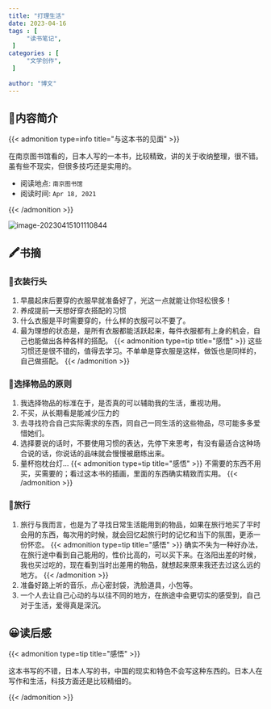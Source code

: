```yaml
---
title: "打理生活"
date: 2023-04-16
tags : [                                    
     "读书笔记",
 ]
categories : [                              
     "文学创作",
 ]
 
author: "博文" 
---
```


## 📜**内容简介**

{{< admonition type=info title="与这本书的见面"  >}}

 在南京图书馆看的，日本人写的一本书，比较精致，讲的关于收纳整理，很不错。虽有些不现实，但很多技巧还是实用的。

- 阅读地点: `南京图书馆`
- 阅读时间: `Apr 18, 2021`

{{< /admonition >}}

![image-20230415101110844](/读书笔记/20230416102012.png)

## 🖍️书摘

### 📄衣装行头

1. 早晨起床后要穿的衣服早就准备好了，光这一点就能让你轻松很多！
2. 养成提前一天想好穿衣搭配的习惯 
3. 什么衣服是平时需要穿的，什么样的衣服可以不要了。
4. 最为理想的状态是，是所有衣服都能活跃起来，每件衣服都有上身的机会，自己也能做出各种各样的搭配。
   {{< admonition type=tip title="感悟"  >}}
 这些习惯还是很不错的，值得去学习。不单单是穿衣服是这样，做饭也是同样的，自己做搭配。
   {{< /admonition >}}


### 📄选择物品的原则

1. 我选择物品的标准在于，是否真的可以辅助我的生活，重视功用。
2. 不买，从长期看是能减少压力的 
3. 去寻找符合自己实际需求的东西，同自己一同生活的这些物品，尽可能多多爱惜她们。 
4. 选择要说的话时，不要使用习惯的表达，先停下来思考，有没有最适合这种场合说的话，你说话的品味就会慢慢被磨练出来。
5. 量杯抱枕台灯...
   {{< admonition type=tip title="感悟"  >}}
不需要的东西不用买，买需要的；看过这本书的插画，里面的东西确实精致而实用。
   {{< /admonition >}}

 ### 📄旅行
1. 旅行与我而言，也是为了寻找日常生活能用到的物品，如果在旅行地买了平时会用的东西，每次用的时候，就会回忆起旅行时的记忆和当下的氛围，更添一份怀恋。
  {{< admonition type=tip title="感悟"  >}}
确实不失为一种好办法，在旅行途中看到自己能用的，性价比高的，可以买下来。在洛阳出差的时候，我也买过吃的，现在看到当时出差用的物品，就想起来原来我还去过这么远的地方。
   {{< /admonition >}}
2. 准备好路上听的音乐，点心密封袋，洗脸道具，小包等。
3. 一个人去让自己心动的与以往不同的地方，在旅途中会更切实的感受到，自己对于生活，爱得真是深沉。

## 😀读后感

{{< admonition type=tip title="感悟"  >}}

这本书写的不错，日本人写的书，中国的现实和特色不会写这种东西的。日本人在写作和生活，科技方面还是比较精细的。

{{< /admonition >}}

